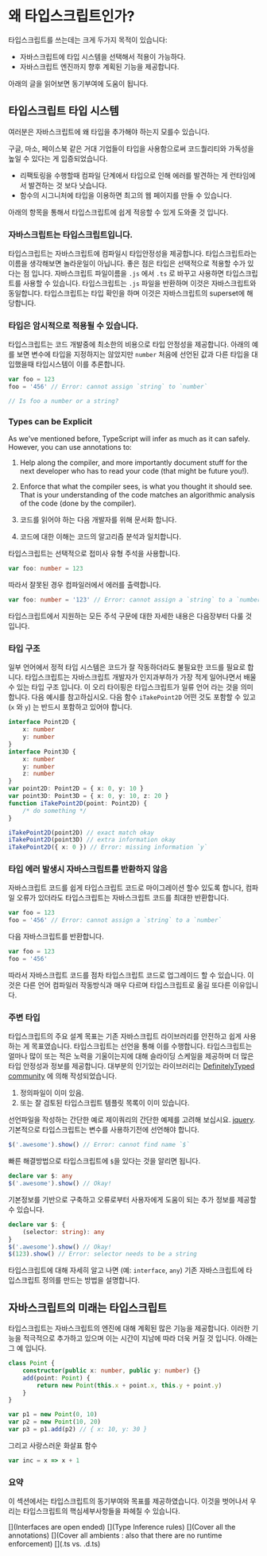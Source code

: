 # 왜 타입스크립트인가?

타입스크립트를 쓰는데는 크게 두가지 목적이 있습니다:

-   자바스크립트에 타입 시스템을 선택해서 적용이 가능하다.
-   자바스크립트 엔진까지 향후 계획된 기능을 제공합니다.

아래의 글을 읽어보면 동기부여에 도움이 됩니다.

## 타입스크립트 타입 시스템

여러분은 자바스크립트에 왜 타입을 추가해야 하는지 모를수 있습니다.

구글, 마소, 페이스북 같은 거대 기업들이 타입을 사용함으로써 코드퀄리티와 가독성을 높일 수 있다는 게 입증되었습니다.

-   리팩토링을 수행할때 컴파일 단계에서 타입으로 인해 에러를 발견하는 게 런타임에서 발견하는 것 보다 낫습니다.
-   함수의 시그니처에 타입을 이용하면 최고의 웹 페이지를 만들 수 있습니다.

아래의 항목을 통해서 타입스크립트에 쉽게 적응할 수 있게 도와줄 것 입니다.

### 자바스크립트는 타입스크립트입니다.

타입스크립트는 자바스크립트에 컴파일시 타입안정성을 제공합니다. 타입스크립트라는 이름을 생각해보면 놀라운일이 아닙니다. 좋은 점은 타입은 선택적으로 적용할 수가 있다는 점 입니다. 자바스크립트 파일이름을 `.js` 에서 `.ts` 로 바꾸고 사용하면 타입스크립트를 사용할 수 있습니다. 타입스크립트는 `.js` 파일을 반환하며 이것은 자바스크립트와 동일합니다. 타입스크립트는 타입 확인을 하며 이것은 자바스크립트의 superset에 해당합니다.

### 타입은 암시적으로 적용될 수 있습니다.

타입스크립트는 코드 개발중에 최소한의 비용으로 타입 안정성을 제공합니다. 아래의 예를 보면 변수에 타입을 지정하지는 않았지만 `number` 처음에 선언된 값과 다른 타입을 대입했을때 타입시스템이 이를 추론합니다.

```ts
var foo = 123
foo = '456' // Error: cannot assign `string` to `number`

// Is foo a number or a string?
```

### Types can be Explicit
As we've mentioned before, TypeScript will infer as much as it can safely. However, you can use annotations to:

1. Help along the compiler, and more importantly document stuff for the next developer who has to read your code (that might be future you!).
1. Enforce that what the compiler sees, is what you thought it should see. That is your understanding of the code matches an algorithmic analysis of the code (done by the compiler).

1. 코드를 읽어야 하는 다음 개발자를 위해 문서화 합니다.
2. 코드에 대한 이해는 코드의 알고리즘 분석과 일치합니다.

타입스크립트는 선택적으로 접미사 유형 주석을 사용합니다.

```ts
var foo: number = 123
```

따라서 잘못된 경우 컴파일러에서 에러를 출력합니다.

```ts
var foo: number = '123' // Error: cannot assign a `string` to a `number`
```

타입스크립트에서 지원하는 모든 주석 구문에 대한 자세한 내용은 다음장부터 다룰 것 입니다.

### 타입 구조

일부 언어에서 정적 타입 시스템은 코드가 잘 작동하더라도 불필요한 코드를 필요로 합니다. 타입스크립트는 자바스크립트 개발자가 인지과부하가 가장 적게 일어나면서 배울수 있는 타입 구조 입니다. 이 오리 타이핑은 타입스크립트가 일류 언어 라는 것을 의미합니다. 다음 예시를 참고하십시오. 다음 함수 `iTakePoint2D` 어떤 것도 포함할 수 있고 (`x` 와 `y`) 는 반드시 포함하고 있어야 합니다.

```ts
interface Point2D {
    x: number
    y: number
}
interface Point3D {
    x: number
    y: number
    z: number
}
var point2D: Point2D = { x: 0, y: 10 }
var point3D: Point3D = { x: 0, y: 10, z: 20 }
function iTakePoint2D(point: Point2D) {
    /* do something */
}

iTakePoint2D(point2D) // exact match okay
iTakePoint2D(point3D) // extra information okay
iTakePoint2D({ x: 0 }) // Error: missing information `y`
```

### 타입 에러 발생시 자바스크립트를 반환하지 않음

자바스크립트 코드를 쉽게 타입스크립트 코드로 마이그레이션 할수 있도록 합니다, 컴파일 오류가 있더라도 타입스크립트는 자바스크립트 코드를 최대한 반환합니다.

```ts
var foo = 123
foo = '456' // Error: cannot assign a `string` to a `number`
```

다음 자바스크립트를 반환합니다.

```ts
var foo = 123
foo = '456'
```

따라서 자바스크립트 코드를 점차 타입스크립트 코드로 업그레이드 할 수 있습니다. 이것은 다른 언어 컴파일러 작동방식과 매우 다르며 타입스크립트로 옮길 또다른 이유입니다.

### 주변 타입

타입스크립트의 주요 설계 목표는 기존 자바스크립트 라이브러리를 안전하고 쉽게 사용하는 게 목표였습니다. 타입스크립트는 선언을 통해 이를 수행합니다. 타입스크립트는 얼마나 많이 또는 적은 노력을 기울이는지에 대해 슬라이딩 스케일을 제공하며 더 많은 타입 안정성과 정보를 제공합니다. 대부분의 인기있는 라이브러리는 [DefinitelyTyped community](https://github.com/borisyankov/DefinitelyTyped) 에 의해 작성되었습니다.

1. 정의파일이 이미 있음.
2. 또는 잘 검토된 타입스크립트 템플릿 목록이 이미 있습니다.

선언파일을 작성하는 간단한 예로 제이쿼리의 간단한 예제를 고려해 보십시요. [jquery](https://jquery.com/). 기본적으로 타입스크립트는 변수를 사용하기전에 선언해야 합니다.

```ts
$('.awesome').show() // Error: cannot find name `$`
```

빠른 해결방법으로 타입스크립트에 `$`을 있다는 것을 알리면 됩니다.

```ts
declare var $: any
$('.awesome').show() // Okay!
```

기본정보를 기반으로 구축하고 오류로부터 사용자에게 도움이 되는 추가 정보를 제공할 수 있습니다.

```ts
declare var $: {
    (selector: string): any
}
$('.awesome').show() // Okay!
$(123).show() // Error: selector needs to be a string
```

타입스크립트에 대해 자세히 알고 나면 (예: `interface`, `any`) 기존 자바스크립트에 타입스크립트 정의를 만드는 방법을 설명합니다.

## 자바스크립트의 미래는 타입스크립트

타입스크립트는 자바스크립트의 엔진에 대해 계획된 많은 기능을 제공합니다. 이러한 기능을 적극적으로 추가하고 있으며 이는 시간이 지남에 따라 더욱
커질 것 입니다. 아래는 그 예 입니다.

```ts
class Point {
    constructor(public x: number, public y: number) {}
    add(point: Point) {
        return new Point(this.x + point.x, this.y + point.y)
    }
}

var p1 = new Point(0, 10)
var p2 = new Point(10, 20)
var p3 = p1.add(p2) // { x: 10, y: 30 }
```

그리고 사랑스러운 화살표 함수

```ts
var inc = x => x + 1
```

### 요약

이 섹션에서는 타입스크립트의 동기부여와 목표를 제공하였습니다.
이것을 벗어나서 우리는 타입스크립트의 핵심세부사항들을 파헤칠 수 있습니다.

[](Interfaces are open ended)
[](Type Inference rules)
[](Cover all the annotations)
[](Cover all ambients : also that there are no runtime enforcement)
[](.ts vs. .d.ts)

